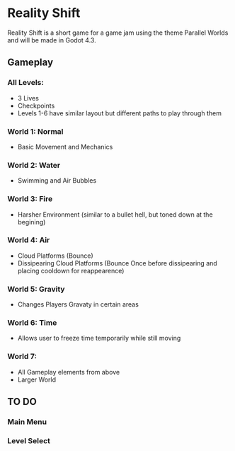 # Reality Shift
Reality Shift is a short game for a game jam using the theme Parallel Worlds and will be made in Godot 4.3.
## Gameplay
### All Levels:
 - 3 Lives
 - Checkpoints
 - Levels 1-6 have similar layout but different paths to play through them
### World 1: Normal
 - Basic Movement and Mechanics
### World 2: Water
 - Swimming and Air Bubbles
### World 3: Fire
 - Harsher Environment (similar to a bullet hell, but toned down at the begining)
### World 4: Air
 - Cloud Platforms (Bounce)
 - Dissipearing Cloud Platforms (Bounce Once before dissipearing and placing cooldown for reappearence)
### World 5: Gravity
 - Changes Players Gravaty in certain areas
### World 6: Time
 - Allows user to freeze time temporarily while still moving
### World 7:
 - All Gameplay elements from above
 - Larger World
## TO DO
### Main Menu
### Level Select
### 
